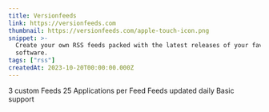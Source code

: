 ```yaml
---
title: Versionfeeds
link: https://versionfeeds.com
thumbnail: https://versionfeeds.com/apple-touch-icon.png
snippet: >-
  Create your own RSS feeds packed with the latest releases of your favorite
  software.
tags: ["rss"]
createdAt: 2023-10-20T00:00:00.000Z
---
```

3 custom Feeds
25 Applications per Feed
Feeds updated daily
Basic support